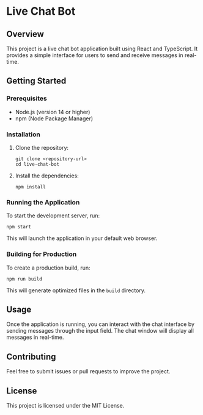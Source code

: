 # Live Chat Bot

## Overview
This project is a live chat bot application built using React and TypeScript. It provides a simple interface for users to send and receive messages in real-time.

## Getting Started

### Prerequisites
- Node.js (version 14 or higher)
- npm (Node Package Manager)

### Installation
1. Clone the repository:
   ```
   git clone <repository-url>
   cd live-chat-bot
   ```

2. Install the dependencies:
   ```
   npm install
   ```

### Running the Application
To start the development server, run:
```
npm start
```
This will launch the application in your default web browser.

### Building for Production
To create a production build, run:
```
npm run build
```
This will generate optimized files in the `build` directory.

## Usage
Once the application is running, you can interact with the chat interface by sending messages through the input field. The chat window will display all messages in real-time.

## Contributing
Feel free to submit issues or pull requests to improve the project.

## License
This project is licensed under the MIT License.
